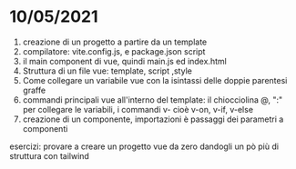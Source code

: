 # 10/05/2021

1. creazione di un progetto a partire da un template
2. compilatore: vite.config.js, e package.json script
3. il main component di vue, quindi main.js ed index.html
4. Struttura di un file vue: template, script ,style
5. Come collegare un variabile vue con la isintassi delle doppie parentesi graffe
6. commandi principali vue all'interno del template: il chiocciolina @, ":" per collegare le variabili, i commandi v-<default> cioè v-on, v-if, v-else
7. creazione di un componente, importazioni è passaggi dei parametri a componenti

esercizi: provare a creare un progetto vue da zero dandogli un pò più di struttura con tailwind
